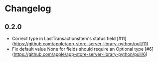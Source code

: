 # Changelog

## 0.2.0

- Correct type in LastTransactionsItem's status field [#11] (https://github.com/apple/app-store-server-library-python/pull/11)
- Fix default value None for fields should require an Optional type [#6] (https://github.com/apple/app-store-server-library-python/pull/6)